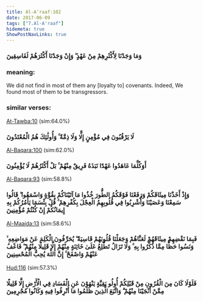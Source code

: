 ```yaml
---
title: Al-A'raaf:102
date: 2017-06-09
tags: ["7.Al-A'raaf"]
hidemeta: true 
ShowPostNavLinks: true 
---
```

### وَمَا وَجَدْنَا لِأَكْثَرِهِمْ مِنْ عَهْدٍ ۖ وَإِنْ وَجَدْنَا أَكْثَرَهُمْ لَفَاسِقِينَ
### meaning: 
We did not find in most of them any [loyalty to] covenants. Indeed, We found most of them to be transgressors.
### similar verses: 

[At-Tawba:10](/9/10) (sim:64.0%)

### لَا يَرْقُبُونَ فِي مُؤْمِنٍ إِلًّا وَلَا ذِمَّةً ۚ وَأُولَٰئِكَ هُمُ الْمُعْتَدُونَ

[Al-Baqara:100](/2/100) (sim:62.0%)

### أَوَكُلَّمَا عَاهَدُوا عَهْدًا نَبَذَهُ فَرِيقٌ مِنْهُمْ ۚ بَلْ أَكْثَرُهُمْ لَا يُؤْمِنُونَ

[Al-Baqara:93](/2/93) (sim:58.8%)

### وَإِذْ أَخَذْنَا مِيثَاقَكُمْ وَرَفَعْنَا فَوْقَكُمُ الطُّورَ خُذُوا مَا آتَيْنَاكُمْ بِقُوَّةٍ وَاسْمَعُوا ۖ قَالُوا سَمِعْنَا وَعَصَيْنَا وَأُشْرِبُوا فِي قُلُوبِهِمُ الْعِجْلَ بِكُفْرِهِمْ ۚ قُلْ بِئْسَمَا يَأْمُرُكُمْ بِهِ إِيمَانُكُمْ إِنْ كُنْتُمْ مُؤْمِنِينَ

[Al-Maaida:13](/5/13) (sim:58.6%)

### فَبِمَا نَقْضِهِمْ مِيثَاقَهُمْ لَعَنَّاهُمْ وَجَعَلْنَا قُلُوبَهُمْ قَاسِيَةً ۖ يُحَرِّفُونَ الْكَلِمَ عَنْ مَوَاضِعِهِ ۙ وَنَسُوا حَظًّا مِمَّا ذُكِّرُوا بِهِ ۚ وَلَا تَزَالُ تَطَّلِعُ عَلَىٰ خَائِنَةٍ مِنْهُمْ إِلَّا قَلِيلًا مِنْهُمْ ۖ فَاعْفُ عَنْهُمْ وَاصْفَحْ ۚ إِنَّ اللَّهَ يُحِبُّ الْمُحْسِنِينَ

[Hud:116](/11/116) (sim:57.3%)

### فَلَوْلَا كَانَ مِنَ الْقُرُونِ مِنْ قَبْلِكُمْ أُولُو بَقِيَّةٍ يَنْهَوْنَ عَنِ الْفَسَادِ فِي الْأَرْضِ إِلَّا قَلِيلًا مِمَّنْ أَنْجَيْنَا مِنْهُمْ ۗ وَاتَّبَعَ الَّذِينَ ظَلَمُوا مَا أُتْرِفُوا فِيهِ وَكَانُوا مُجْرِمِينَ
